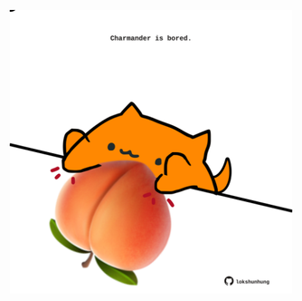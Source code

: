 <!-- built at 05/02/2025, 15:00:46 UTC -->
<p align="center">
  <img width="500" height="500" src="./ReadmeImage.svg">
</p>
